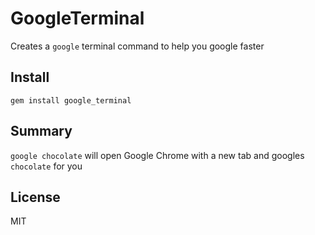 # GoogleTerminal

Creates a `google` terminal command to help you google faster

## Install

`gem install google_terminal`

## Summary

`google chocolate` will open Google Chrome with a new tab and googles `chocolate` for you

## License

MIT
